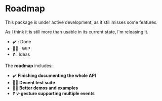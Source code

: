 # Roadmap

This package is under active development, as it still misses some features.

As I think it is still more than usable in its current state, I'm releasing it.

- ✔️ : Done
- 👨‍💻 : WIP
- ❓ : Ideas

The **roadmap** includes:

- ✔️ **Finishing documenting the whole API**
- 👨‍💻 **Decent test suite**
- 👨‍💻 **Better demos and examples**
- ❓ **v-gesture supporting multiple events**
